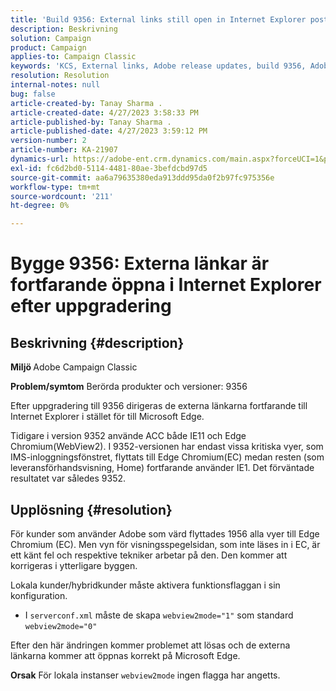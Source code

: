 ```yaml
---
title: 'Build 9356: External links still open in Internet Explorer post upgrade'
description: Beskrivning
solution: Campaign
product: Campaign
applies-to: Campaign Classic
keywords: 'KCS, External links, Adobe release updates, build 9356, Adobe Build Updates'
resolution: Resolution
internal-notes: null
bug: false
article-created-by: Tanay Sharma .
article-created-date: 4/27/2023 3:58:33 PM
article-published-by: Tanay Sharma .
article-published-date: 4/27/2023 3:59:12 PM
version-number: 2
article-number: KA-21907
dynamics-url: https://adobe-ent.crm.dynamics.com/main.aspx?forceUCI=1&pagetype=entityrecord&etn=knowledgearticle&id=d3937e56-14e5-ed11-a7c7-6045bd0061cb
exl-id: fc6d2bd0-5114-4481-80ae-3befdcbd97d5
source-git-commit: aa6a79635380eda913ddd95da0f2b97fc975356e
workflow-type: tm+mt
source-wordcount: '211'
ht-degree: 0%

---
```


# Bygge 9356: Externa länkar är fortfarande öppna i Internet Explorer efter uppgradering

## Beskrivning {#description}

<b>Miljö </b>
Adobe Campaign Classic

<b>Problem/symtom</b>
Berörda produkter och versioner: 9356

Efter uppgradering till 9356 dirigeras de externa länkarna fortfarande till Internet Explorer i stället för till Microsoft Edge.

Tidigare i version 9352 använde ACC både IE11 och Edge Chromium(WebView2). I 9352-versionen har endast vissa kritiska vyer, som IMS-inloggningsfönstret, flyttats till Edge Chromium(EC) medan resten (som leveransförhandsvisning, Home) fortfarande använder IE1. Det förväntade resultatet var således 9352.




## Upplösning {#resolution}


För kunder som använder Adobe som värd flyttades 1956 alla vyer till Edge Chromium (EC). Men vyn för visningsspegelsidan, som inte läses in i EC, är ett känt fel och respektive tekniker arbetar på den. Den kommer att korrigeras i ytterligare byggen.

Lokala kunder/hybridkunder måste aktivera funktionsflaggan i sin konfiguration.

- I `serverconf.xml` måste de skapa `webview2mode="1"` som standard `webview2mode="0"`


Efter den här ändringen kommer problemet att lösas och de externa länkarna kommer att öppnas korrekt på Microsoft Edge.

<b>Orsak</b>
För lokala instanser `webview2mode` ingen flagga har angetts.
